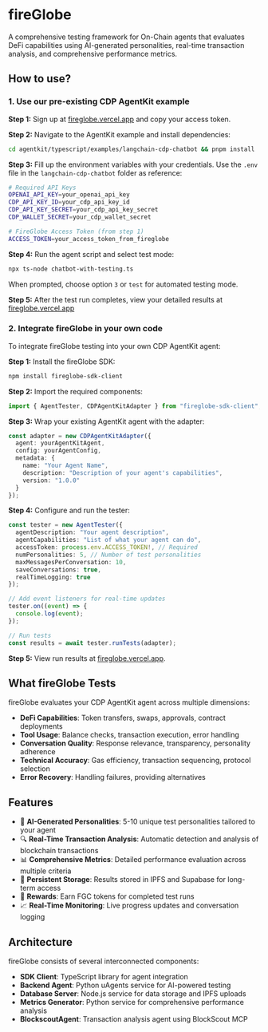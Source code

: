 # fireGlobe

A comprehensive testing framework for On-Chain agents that evaluates DeFi capabilities using AI-generated personalities, real-time transaction analysis, and comprehensive performance metrics.

## How to use?

### 1. Use our pre-existing CDP AgentKit example

**Step 1:** Sign up at [fireglobe.vercel.app](https://fireglobe.vercel.app) and copy your access token.

**Step 2:** Navigate to the AgentKit example and install dependencies:
```bash
cd agentkit/typescript/examples/langchain-cdp-chatbot && pnpm install
```

**Step 3:** Fill up the environment variables with your credentials. Use the `.env` file in the `langchain-cdp-chatbot` folder as reference:

```bash
# Required API Keys
OPENAI_API_KEY=your_openai_api_key
CDP_API_KEY_ID=your_cdp_api_key_id
CDP_API_KEY_SECRET=your_cdp_api_key_secret
CDP_WALLET_SECRET=your_cdp_wallet_secret

# FireGlobe Access Token (from step 1)
ACCESS_TOKEN=your_access_token_from_fireglobe
```

**Step 4:** Run the agent script and select test mode:
```bash
npx ts-node chatbot-with-testing.ts
```
When prompted, choose option `3` or `test` for automated testing mode.

**Step 5:** After the test run completes, view your detailed results at [fireglobe.vercel.app](https://fireglobe.vercel.app)

### 2. Integrate fireGlobe in your own code

To integrate fireGlobe testing into your own CDP AgentKit agent:

**Step 1:** Install the fireGlobe SDK:
```bash
npm install fireglobe-sdk-client
```

**Step 2:** Import the required components:
```typescript
import { AgentTester, CDPAgentKitAdapter } from "fireglobe-sdk-client";
```

**Step 3:** Wrap your existing AgentKit agent with the adapter:
```typescript
const adapter = new CDPAgentKitAdapter({
  agent: yourAgentKitAgent,
  config: yourAgentConfig,
  metadata: {
    name: "Your Agent Name",
    description: "Description of your agent's capabilities",
    version: "1.0.0"
  }
});
```

**Step 4:** Configure and run the tester:
```typescript
const tester = new AgentTester({
  agentDescription: "Your agent description",
  agentCapabilities: "List of what your agent can do",
  accessToken: process.env.ACCESS_TOKEN!, // Required
  numPersonalities: 5, // Number of test personalities
  maxMessagesPerConversation: 10,
  saveConversations: true,
  realTimeLogging: true
});

// Add event listeners for real-time updates
tester.on((event) => {
  console.log(event);
});

// Run tests
const results = await tester.runTests(adapter);
```

**Step 5:** View run results at [fireglobe.vercel.app](https://fireglobe.vercel.app).

## What fireGlobe Tests

fireGlobe evaluates your CDP AgentKit agent across multiple dimensions:

- **DeFi Capabilities**: Token transfers, swaps, approvals, contract deployments
- **Tool Usage**: Balance checks, transaction execution, error handling
- **Conversation Quality**: Response relevance, transparency, personality adherence
- **Technical Accuracy**: Gas efficiency, transaction sequencing, protocol selection
- **Error Recovery**: Handling failures, providing alternatives

## Features

- 🤖 **AI-Generated Personalities**: 5-10 unique test personalities tailored to your agent
- 🔍 **Real-Time Transaction Analysis**: Automatic detection and analysis of blockchain transactions
- 📊 **Comprehensive Metrics**: Detailed performance evaluation across multiple criteria
- 💾 **Persistent Storage**: Results stored in IPFS and Supabase for long-term access
- 🎁 **Rewards**: Earn FGC tokens for completed test runs
- 📈 **Real-Time Monitoring**: Live progress updates and conversation logging

## Architecture

fireGlobe consists of several interconnected components:

- **SDK Client**: TypeScript library for agent integration
- **Backend Agent**: Python uAgents service for AI-powered testing
- **Database Server**: Node.js service for data storage and IPFS uploads
- **Metrics Generator**: Python service for comprehensive performance analysis
- **BlockscoutAgent**: Transaction analysis agent using BlockScout MCP

